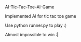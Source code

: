 AI-Tic-Tac-Toe-AI-Game

Implemented AI for tic tac toe game

Use python runner.py to play :)

Almost impossible to win :|
